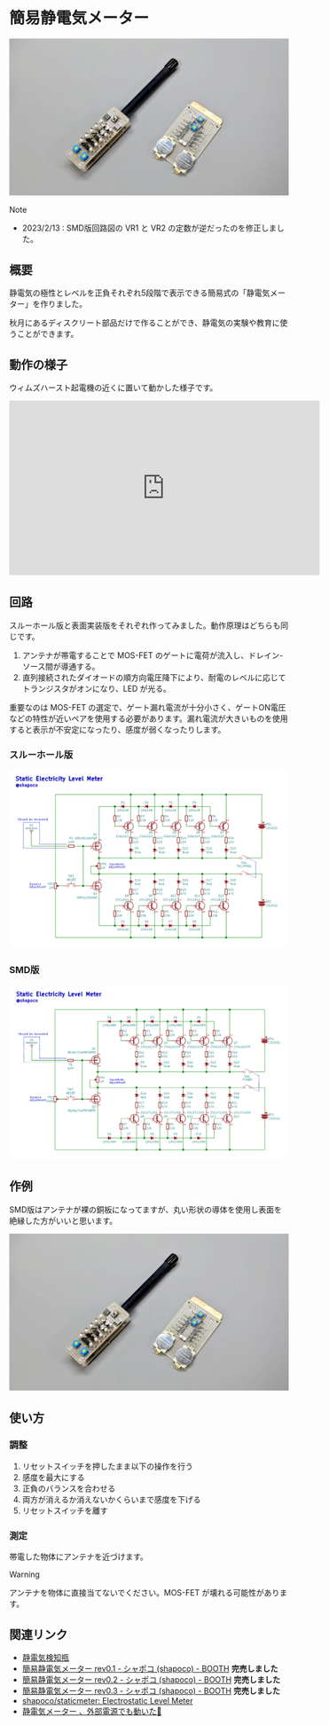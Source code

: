 # 簡易静電気メーター

![カバー画像](./cover.jpg)

> [!NOTE]
> - 2023/2/13 : SMD版回路図の VR1 と VR2 の定数が逆だったのを修正しました。

## 概要

静電気の極性とレベルを正負それぞれ5段階で表示できる簡易式の「静電気メーター」を作りました。

秋月にあるディスクリート部品だけで作ることができ、静電気の実験や教育に使うことができます。

## 動作の様子

ウィムズハースト起電機の近くに置いて動かした様子です。

<iframe width="560" height="315" src="https://www.youtube.com/embed/ZZIkuuMb_II?si=R-Kpk1I24lkyIgr1" title="YouTube video player" frameborder="0" allow="accelerometer; autoplay; clipboard-write; encrypted-media; gyroscope; picture-in-picture; web-share" referrerpolicy="strict-origin-when-cross-origin" allowfullscreen></iframe>

## 回路

スルーホール版と表面実装版をそれぞれ作ってみました。動作原理はどちらも同じです。

1. アンテナが帯電することで MOS-FET のゲートに電荷が流入し、ドレイン-ソース間が導通する。
2. 直列接続されたダイオードの順方向電圧降下により、耐電のレベルに応じてトランジスタがオンになり、LED が光る。

重要なのは MOS-FET の選定で、ゲート漏れ電流が十分小さく、ゲートON電圧などの特性が近いペアを使用する必要があります。漏れ電流が大きいものを使用すると表示が不安定になったり、感度が弱くなったりします。

### スルーホール版

![スルーホール版の回路図](./circuit_for_th.png)

### SMD版

![SMD版の回路図](./circuit_for_smd.png)

## 作例

SMD版はアンテナが裸の銅板になってますが、丸い形状の導体を使用し表面を絶縁した方がいいと思います。

![作例](./cover.jpg)

## 使い方

### 調整

1. リセットスイッチを押したまま以下の操作を行う
2. 感度を最大にする
3. 正負のバランスを合わせる
4. 両方が消えるか消えないかくらいまで感度を下げる
5. リセットスイッチを離す

### 測定

帯電した物体にアンテナを近づけます。

> [!WARNING]
> アンテナを物体に直接当てないでください。MOS-FET が壊れる可能性があります。

## 関連リンク

- [静電気検知瓶](../../2024/1130-electrostatic-detector-bottle/)
- [簡易静電気メーター rev0.1 - シャポコ (shapoco) - BOOTH](https://shapoco.booth.pm/items/4537598) **完売しました**
- [簡易静電気メーター rev0.2 - シャポコ (shapoco) - BOOTH](https://shapoco.booth.pm/items/4573943) **完売しました**
- [簡易静電気メーター rev0.3 - シャポコ (shapoco) - BOOTH](https://shapoco.booth.pm/items/5291534) **完売しました**
- [shapoco/staticmeter: Electrostatic Level Meter](https://github.com/shapoco/staticmeter)
- [静電気メーター 、外部電源でも動いた🍣](https://x.com/shapoco/status/1626569698732298240)